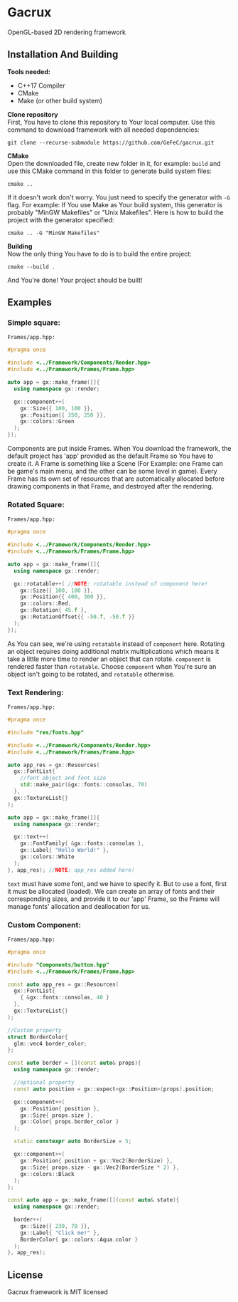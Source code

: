 # **Gacrux**
OpenGL-based 2D rendering framework

## **Installation And Building**
**Tools needed:**<br>
* C++17 Compiler
* CMake
* Make (or other build system)

**Clone repository**<br>
First, You have to clone this repository to Your local computer. Use this command to download framework with all needed dependencies:
```
git clone --recurse-submodule https://github.com/GeFeC/gacrux.git
```

**CMake**<br>
Open the downloaded file, create new folder in it, for example: `build` and use this CMake command in this folder to generate build system files:
```
cmake ..
```
If it doesn't work don't worry. You just need to specify the generator with `-G` flag. For example: If You use Make as Your build system, this generator is probably "MinGW Makefiles" or "Unix Makefiles". Here is how to build the project with the generator specified:
```
cmake .. -G "MinGW Makefiles"
```

**Building**<br>
Now the only thing You have to do is to build the entire project:
```
cmake --build .
```
And You're done! Your project should be built!

## **Examples**
### **Simple square**:
`Frames/app.hpp:`
```cpp
#pragma once

#include <../Framework/Components/Render.hpp>
#include <../Framework/Frames/Frame.hpp>

auto app = gx::make_frame([]{
  using namespace gx::render;

  gx::component++(
    gx::Size{{ 100, 100 }},
    gx::Position{{ 350, 250 }},
    gx::colors::Green
  );
});
```
Components are put inside Frames. When You download the framework, the default project has 'app' provided as the default Frame so You have to create it. A Frame is something like a Scene (For Example: one Frame can be game's main menu, and the other can be some level in game). Every Frame has its own set of resources that are automatically allocated before drawing components in that Frame, and destroyed after the rendering.

### **Rotated Square**:
`Frames/app.hpp:`
```cpp
#pragma once

#include <../Framework/Components/Render.hpp>
#include <../Framework/Frames/Frame.hpp>

auto app = gx::make_frame([]{
  using namespace gx::render;

  gx::rotatable++( //NOTE: rotatable instead of component here!
    gx::Size{{ 100, 100 }},
    gx::Position{{ 400, 300 }},
    gx::colors::Red,
    gx::Rotation{ 45.f },
    gx::RotationOffset{{ -50.f, -50.f }}
  );
});
```
As You can see, we're using `rotatable` instead of `component` here. Rotating an object requires doing additional matrix multiplications which means it take a little more time to render an object that can rotate. `component` is rendered faster than `rotatable`. Choose `component` when You're sure an object isn't going to be rotated, and `rotatable` otherwise.
### **Text Rendering**:
`Frames/app.hpp:`
```cpp
#pragma once

#include "res/fonts.hpp"

#include <../Framework/Components/Render.hpp>
#include <../Framework/Frames/Frame.hpp>

auto app_res = gx::Resources(
  gx::FontList{
    //font object and font size
    std::make_pair(&gx::fonts::consolas, 70)
  },
  gx::TextureList{}
);

auto app = gx::make_frame([]{
  using namespace gx::render;

  gx::text++(
    gx::FontFamily{ &gx::fonts::consolas },
    gx::Label{ "Hello World!" },
    gx::colors::White
  );
}, app_res); //NOTE: app_res added here!
```
`text` must have some font, and we have to specify it. But to use a font, first it must be allocated (loaded). We can create an array of fonts and their corresponding sizes, and provide it to our 'app' Frame, so the Frame will manage fonts' allocation and deallocation for us.

### **Custom Component**:
`Frames/app.hpp:`
```cpp
#pragma once

#include "Components/button.hpp"
#include <../Framework/Frames/Frame.hpp>

const auto app_res = gx::Resources(
  gx::FontList{
    { &gx::fonts::consolas, 40 }
  },
  gx::TextureList{}
);

//Custom property
struct BorderColor{
  glm::vec4 border_color;
};

const auto border = [](const auto& props){
  using namespace gx::render;

  //optional property
  const auto position = gx::expect<gx::Position>(props).position;

  gx::component++(
    gx::Position{ position },
    gx::Size{ props.size },
    gx::Color{ props.border_color }
  );

  static constexpr auto BorderSize = 5;

  gx::component++(
    gx::Position{ position + gx::Vec2(BorderSize) },
    gx::Size{ props.size - gx::Vec2(BorderSize * 2) },
    gx::colors::Black
  );
};

const auto app = gx::make_frame([](const auto& state){
  using namespace gx::render;

  border++(
    gx::Size{{ 230, 70 }},
    gx::Label{ "Click me!" },
    BorderColor{ gx::colors::Aqua.color }
  );
}, app_res);
```
## License
Gacrux framework is MIT licensed
